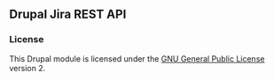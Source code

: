 ## Drupal Jira REST API

### License

This Drupal module is licensed under the [GNU General Public License](./LICENSE.md) version 2.